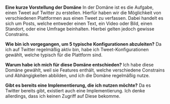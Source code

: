 __Eine kurze Vorstellung der Domäne__
In der Domäne ist es die Aufgabe, einen Tweet auf Twitter zu erstellen. Hierfür
haben wir die Möglichkeit von verschiedenen Plattformen aus einen Tweet zu verfassen.
Dabei handelt es sich um Posts, welche entweder einen Text, ein Video oder Bild, einen
Standort, oder eine Umfrage beinhalten. Hierbei gelten jedoch gewisse Constrains.

__Wie bin ich vorgegangen, um 5 typische Konfigurationen abzuleiten?__
Da ich auf Twitter regelmäßig aktiv bin, habe ich Tweet-Konfigurationen gewählt, welche
typisch für die Plattform sind. 

__Warum habe ich mich für diese Domäne entschieden?__
Ich habe diese Domäne gewählt, weil sie Features enthält,
welche verschiedene Constrains und Abhängigkeiten abbilden, und ich 
die Domäne regelmäßig nutze. 

__Gibt es bereits eine Implementierung, die ich nutzen möchte?__
Da es Twitter bereits gibt, existiert auch eine Implementierung. Ich 
denke allerdings, dass ich keinen Zugriff auf Diese bekomme.


